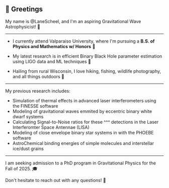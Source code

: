 👋 Greetings 
------

My name is @LaneScheel, and I'm an aspiring Gravitational Wave Astrophysicist! 🔭

-----

- I currently attend Valparaiso University, where I'm pursuing a __B.S. of Physics and Mathematics w/ Honors__ 📖
  
- My latest research is in efficient Binary Black Hole parameter estimation using LIGO data and ML techniques 👾

- Hailing from rural Wisconsin, I love hiking, fishing, wildlife photography, and all things outdoors 🌳

-----

My previous research includes: 
- Simulation of thermal effects in advanced laser interferometers using the FINESSE software
- Modeling of gravitational waves emmited by eccentric binary white dwarf systems
- Calculating Signal-to-Noise ratios for these ^^^ detections in the Laser Interferomter Space Antennae (LISA)
- Modeling of close envelope binary star systems in with the PHOEBE software
- AstroChemical binding energies of simple molecules and interstellar ice/dust grains

-----

I am seeking admission to a PhD program in Gravitational Physics for the Fall of 2025. 🎓

Don't hesitate to reach out with any questions! 🚀
